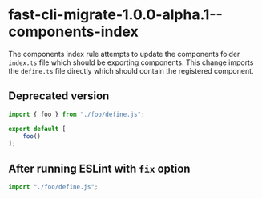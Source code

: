 # fast-cli-migrate-1.0.0-alpha.1--components-index

The components index rule attempts to update the components folder `index.ts` file which should be exporting components. This change imports the `define.ts` file directly which should contain the registered component.

## Deprecated version

```ts
import { foo } from "./foo/define.js";

export default [
    foo()
];
```

## After running ESLint with `fix` option

```ts
import "./foo/define.js";
```